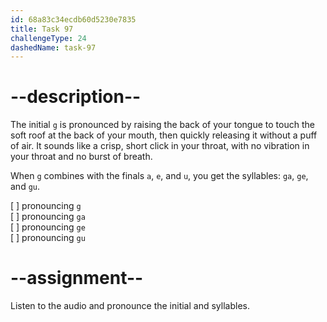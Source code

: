 ```yaml
---
id: 68a83c34ecdb60d5230e7835
title: Task 97
challengeType: 24
dashedName: task-97
---
```


<!--SPEAKING-->

<!-- (Audio) A: g, ga, ge, gu -->

# --description--

The initial `g` is pronounced by raising the back of your tongue to touch the soft roof at the back of your mouth, then quickly releasing it without a puff of air. It sounds like a crisp, short click in your throat, with no vibration in your throat and no burst of breath.

When `g` combines with the finals `a`, `e`, and `u`, you get the syllables: `ga`, `ge`, and `gu`.

[ ] pronouncing `g`  
[ ] pronouncing `ga`  
[ ] pronouncing `ge`  
[ ] pronouncing `gu`

# --assignment--

Listen to the audio and pronounce the initial and syllables.
